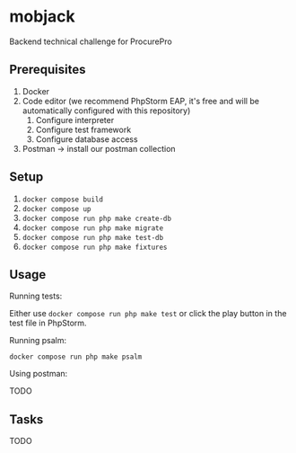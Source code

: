 # mobjack
Backend technical challenge for ProcurePro

## Prerequisites

1. Docker
2. Code editor (we recommend PhpStorm EAP, it's free and will be automatically configured with this repository)
   1. Configure interpreter
   2. Configure test framework
   3. Configure database access
3. Postman -> install our postman collection

## Setup

1. `docker compose build`
2. `docker compose up`
3. `docker compose run php make create-db`
4. `docker compose run php make migrate`
5. `docker compose run php make test-db`
6. `docker compose run php make fixtures`

## Usage

Running tests:

Either use `docker compose run php make test` or click the play button in the test file in PhpStorm.

Running psalm:

`docker compose run php make psalm`

Using postman:

TODO

## Tasks

TODO
